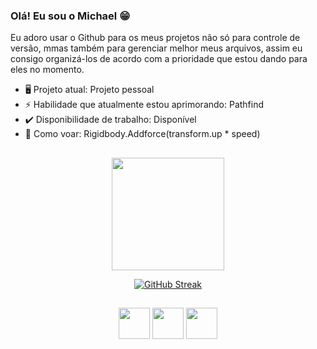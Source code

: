 ### Olá! Eu sou o Michael 😁

Eu adoro usar o Github para os meus projetos não só para controle de versão, mmas também para gerenciar melhor meus arquivos, assim eu consigo organizá-los de acordo com a prioridade que estou dando para eles no momento.

- 🖥️ Projeto atual: Projeto pessoal
- ⚡ Habilidade que atualmente estou aprimorando: Pathfind
- ✔️ Disponibilidade de trabalho: Disponível
- 🍃 Como voar: Rigidbody.Addforce(transform.up * speed)

##

<div align="center">

  
  <img height="180em" src="https://github-readme-stats.vercel.app/api?username=michael2603&show_icons=true&theme=tokyonight&include_all_commits=false&count_private=false&hide=stars&title_color=AA4AE7&text_color=fafafa&bg_color=181818"/>
  
  [![GitHub Streak](https://streak-stats.demolab.com?user=michael2603&theme=tokyonight&border=323232&background=181818&currStreakLabel=FAFAFA&currStreakNum=FAFAFA&stroke=FAFAFA&ring=AA4AE7&fire=AA4AE7&sideNums=AA4AE7&sideLabels=AA4AE7&dates=ffb224)](https://git.io/streak-stats)

</div>

##

<div align="center">
  <img height="50em" width="50em" src="https://cdn.jsdelivr.net/gh/devicons/devicon/icons/unity/unity-original-wordmark.svg" />
  <img height="50em" width="50em" src="https://cdn.jsdelivr.net/gh/devicons/devicon/icons/csharp/csharp-plain.svg" />
  <img height="50em" width="50em" src="https://cdn.jsdelivr.net/gh/devicons/devicon/icons/python/python-original.svg" />
</div>

